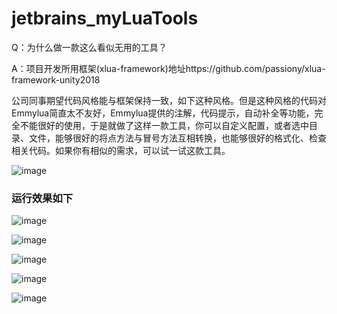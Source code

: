 # jetbrains_myLuaTools
Q：为什么做一款这么看似无用的工具？

A：项目开发所用框架(xlua-framework)地址https://github.com/passiony/xlua-framework-unity2018

公司同事期望代码风格能与框架保持一致，如下这种风格。但是这种风格的代码对Emmylua简直太不友好，Emmylua提供的注解，代码提示，自动补全等功能，完全不能很好的使用，于是就做了这样一款工具，你可以自定义配置，或者选中目录、文件，能够很好的将点方法与冒号方法互相转换，也能够很好的格式化、检查相关代码。如果你有相似的需求，可以试一试这款工具。

![image](https://github.com/zhang00lei/jetbrains_myLuaTools/tree/main/jetbrains_codeSwitch/Img/Img.png)

### 运行效果如下

![image](https://github.com/zhang00lei/jetbrains_myLuaTools/tree/main/jetbrains_codeSwitch/Img/%E5%8A%A8%E7%94%BB.gif)

![image](https://github.com/zhang00lei/jetbrains_myLuaTools/tree/main/jetbrains_codeSwitch/Img/%E5%8A%A8%E7%94%BB1.gif)

![image](https://github.com/zhang00lei/jetbrains_myLuaTools/tree/main/jetbrains_codeSwitch/Img/%E5%8A%A8%E7%94%BB2.gif)

![image](https://github.com/zhang00lei/jetbrains_myLuaTools/tree/main/jetbrains_codeSwitch/Img/%E5%8A%A8%E7%94%BB3.gif)

![image](https://github.com/zhang00lei/jetbrains_myLuaTools/tree/main/jetbrains_codeSwitch/Img/%E5%8A%A8%E7%94%BB5.gif)

